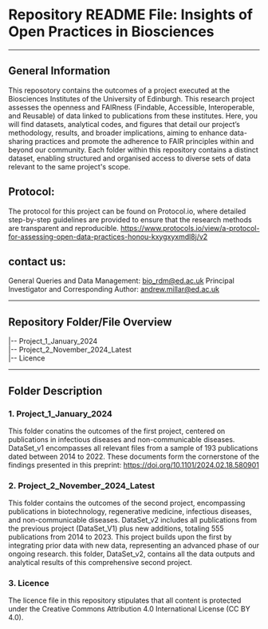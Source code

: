 # Repository README File: Insights of Open Practices in Biosciences
-------------------------------------------------------------------

## General Information
This reposotory contains the outcomes of a project executed at the Biosciences Institutes of the University of Edinburgh. This research project assesses the openness and FAIRness (Findable, Accessible, Interoperable, and Reusable) of data linked to publications from these institutes. Here, you will find datasets, analytical codes, and figures that detail our project’s methodology, results, and broader implications, aiming to enhance data-sharing practices and promote the adherence to FAIR principles within and beyond our community.
Each folder within this repository contains a distinct dataset, enabling structured and organised access to diverse sets of data relevant to the same project's scope.

## Protocol: 
The protocol for this project can be found on Protocol.io, where detailed step-by-step guidelines are provided to ensure that the research methods are transparent and reproducible. 
https://www.protocols.io/view/a-protocol-for-assessing-open-data-practices-honou-kxygxyxmdl8j/v2

## contact us:
General Queries and Data Management: bio_rdm@ed.ac.uk 
Principal Investigator and Corresponding Author: andrew.millar@ed.ac.uk 

------------------------------------------------------------------

## Repository Folder/File Overview

|-- Project_1_January_2024  
|-- Project_2_November_2024_Latest  
|-- Licence 

-------------------------------------------------------------------

## Folder Description

### 1. Project_1_January_2024  
This folder conatins the outcomes of the first project, centered on publications in infectious diseases and non-communicable diseases. DataSet_v1 encompasses all relevant files from a sample of 193 publications dated between 2014 to 2022. These documents form the cornerstone of the findings presented in this preprint: https://doi.org/10.1101/2024.02.18.580901

### 2. Project_2_November_2024_Latest  
This folder contains the outcomes of the second project, encompassing publications in biotechnology, regenerative medicine, infectious diseases, and non-communicable diseases. DataSet_v2 includes all publications from the previous project (DataSet_V1) plus new additions, totaling 555 publications from 2014 to 2023. This project builds upon the first by integrating prior data with new data, representing an advanced phase of our ongoing research. this folder, DataSet_v2, contains all the data outputs and analytical results of this comprehensive second project.

### 3. Licence
The licence file in this repository stipulates that all content is protected under the Creative Commons Attribution 4.0 International License (CC BY 4.0). 
